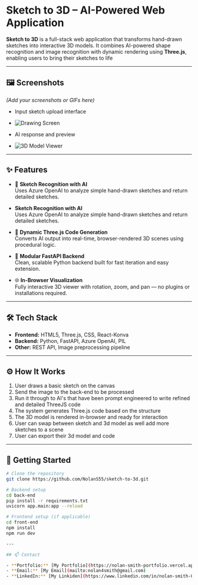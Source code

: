 # Sketch to 3D – AI-Powered Web Application

**Sketch to 3D** is a full-stack web application that transforms hand-drawn sketches into interactive 3D models. It combines AI-powered shape recognition and image recognition with dynamic rendering using **Three.js**, enabling users to bring their sketches to life

---

## 🖼️ Screenshots  
*(Add your screenshots or GIFs here)*  
- Input sketch upload interface
- ![Drawing Screen](https://github.com/user-attachments/assets/6a89fa13-c74c-44f1-abf1-ea211765396f)

- AI response and preview
- ![3D Model Viewer](https://github.com/user-attachments/assets/2e19f9c8-c2e7-4fd8-ad5b-7f4e0451f3ed)
---

## ✨ Features

- 🎯 **Sketch Recognition with AI**  
  Uses Azure OpenAI to analyze simple hand-drawn sketches and return detailed sketches.
  
-  **Sketch Recognition with AI**  
  Uses Azure OpenAI to analyze simple hand-drawn sketches and return detailed sketches.

- 🧩 **Dynamic Three.js Code Generation**  
  Converts AI output into real-time, browser-rendered 3D scenes using procedural logic.

- 🧠 **Modular FastAPI Backend**  
  Clean, scalable Python backend built for fast iteration and easy extension.

- 🌐 **In-Browser Visualization**  
  Fully interactive 3D viewer with rotation, zoom, and pan — no plugins or installations required.

---

## 🛠 Tech Stack

- **Frontend:** HTML5, Three.js, CSS, React-Konva
- **Backend:** Python, FastAPI, Azure OpenAI, PIL
- **Other:** REST API, Image preprocessing pipeline

---

## ⚙️ How It Works

1. User draws a basic sketch on the canvas
2. Send the image to the back-end to be processed
3. Run it through to AI's that have been prompt engineered to write refined and detailed ThreeJS code
4. The system generates Three.js code based on the structure  
5. The 3D model is rendered in-browser and ready for interaction
6. User can swap between sketch and 3d model as well add more sketches to a scene
7. User can export their 3d model and code

---

## 🚀 Getting Started

```bash
# Clone the repository
git clone https://github.com/NolanS55/sketch-to-3d.git

# Backend setup
cd back-end
pip install -r requirements.txt
uvicorn app.main:app --reload

# Frontend setup (if applicable)
cd front-end
npm install
npm run dev

---

## 📫 Contact

- **Portfolio:** [My Portfolio](https://nolan-smith-portfolio.vercel.app/)  
- **Email:** [My Email](mailto:nolan4smith@gmail.com)  
- **LinkedIn:** [My Linkiden](https://www.linkedin.com/in/nolan-smith-07a79a1a9/)
